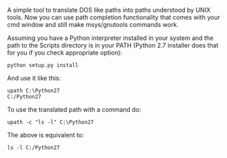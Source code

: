 A simple tool to translate DOS like paths into paths understood by UNIX tools.
Now you can use path completion functionality that comes with your cmd window
and still make msys/gnutools commands work.

Assuming you have a Python interpreter installed in your system and the path to
the Scripts directory is in your PATH (Python 2.7 installer does that for you if
you check appropriate option):

```
python setup.py install
```

And use it like this:

```
upath C:\Python27
C:/Python27
```

To use the translated path with a command do:

```
upath -c "ls -l" C:\Python27
```

The above is equivalent to:

```
ls -l C:/Python27
```
